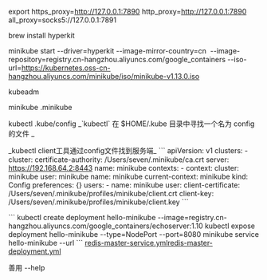 export https\_proxy=http://127.0.0.1:7890 http\_proxy=http://127.0.0.1:7890 all\_proxy=socks5://127.0.0.1:7891

brew install hyperkit

minikube start --driver=hyperkit --image-mirror-country=cn  --image-repository=registry.cn-hangzhou.aliyuncs.com/google\_containers --iso-url=https://kubernetes.oss-cn-hangzhou.aliyuncs.com/minikube/iso/minikube-v1.13.0.iso

kubeadm

minikube .minikube

kubectl .kube/config \_\`kubectl\` 在 $HOME/.kube 目录中寻找一个名为 config 的文件 \_

\_kubectl client工具通过config文件找到服务端\_
\`\`\`
apiVersion: v1
clusters:
\- cluster:
 certificate-authority: /Users/seven/.minikube/ca.crt
 server: https://192.168.64.2:8443
 name: minikube
contexts:
\- context:
 cluster: minikube
 user: minikube
 name: minikube
current-context: minikube
kind: Config
preferences: {}
users:
\- name: minikube
 user:
 client-certificate: /Users/seven/.minikube/profiles/minikube/client.crt
 client-key: /Users/seven/.minikube/profiles/minikube/client.key
\`\`\`

\`\`\`
kubectl create deployment hello-minikube --image=registry.cn-hangzhou.aliyuncs.com/google\_containers/echoserver:1.10
kubectl expose deployment hello-minikube --type=NodePort --port=8080
minikube service hello-minikube --url
\`\`\`
[redis-master-service.yml](https://www.yuque.com/attachments/yuque/0/2020/yml/290656/1599325519184-4cf43241-7530-48a8-bafd-8eaced1dad74.yml?\_lake\_card=%7B%22uid%22%3A%221599325518981-0%22%2C%22src%22%3A%22https%3A%2F%2Fwww.yuque.com%2Fattachments%2Fyuque%2F0%2F2020%2Fyml%2F290656%2F1599325519184-4cf43241-7530-48a8-bafd-8eaced1dad74.yml%22%2C%22name%22%3A%22redis-master-service.yml%22%2C%22size%22%3A233%2C%22type%22%3A%22application%2Fx-yaml%22%2C%22ext%22%3A%22yml%22%2C%22progress%22%3A%7B%22percent%22%3A99%7D%2C%22status%22%3A%22done%22%2C%22percent%22%3A0%2C%22id%22%3A%22qsRSe%22%2C%22card%22%3A%22file%22%7D)[redis-master-deployment.yml](https://www.yuque.com/attachments/yuque/0/2020/yml/290656/1599325519364-4dfd9ae5-b1c4-417e-9a1c-1dc5e037061a.yml?\_lake\_card=%7B%22uid%22%3A%221599325518981-1%22%2C%22src%22%3A%22https%3A%2F%2Fwww.yuque.com%2Fattachments%2Fyuque%2F0%2F2020%2Fyml%2F290656%2F1599325519364-4dfd9ae5-b1c4-417e-9a1c-1dc5e037061a.yml%22%2C%22name%22%3A%22redis-master-deployment.yml%22%2C%22size%22%3A571%2C%22type%22%3A%22application%2Fx-yaml%22%2C%22ext%22%3A%22yml%22%2C%22progress%22%3A%7B%22percent%22%3A99%7D%2C%22status%22%3A%22done%22%2C%22percent%22%3A0%2C%22id%22%3A%22fwXA5%22%2C%22card%22%3A%22file%22%7D)

善用 --help